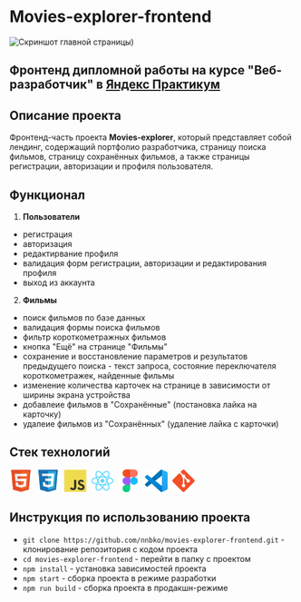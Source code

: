 # Movies-explorer-frontend

![Скриншот главной страницы]((https://github.com/{username}/{repository}/raw/{branch}/{path}/)photo_2024-05-15_16-26-52.jpg?raw=true))

## Фронтенд дипломной работы на курсе "Веб-разработчик" в [Яндекс Практикум](https://practicum.yandex.ru/)

## Описание проекта

Фронтенд-часть проекта **Movies-explorer**, который представляет собой лендинг, содержащий портфолио разработчика, страницу поиска фильмов, страницу сохранённых фильмов, а также страницы регистрации, авторизации и профиля пользователя.

## Функционал

1. **Пользователи**

- регистрация
- авторизация
- редактирвание профиля
- валидация форм регистрации, авторизации и редактирования профиля
- выход из аккаунта

2. **Фильмы**

- поиск фильмов по базе данных
- валидация формы поиска фильмов
- фильтр короткометражных фильмов
- кнопка "Ещё" на странице "Фильмы"
- сохранение и восстановление параметров и результатов предыдущего поиска - текст запроса, состояние переключателя короткометражек, найденные фильмы
- изменение количества карточек на странице в зависимости от ширины экрана устройства
- добавлеие фильмов в "Сохранённые" (постановка лайка на карточку)
- удалеие фильмов из "Сохранённых" (удаление лайка с карточки)

## Стек технологий

<div>
  <img src="https://github.com/devicons/devicon/blob/master/icons/html5/html5-original.svg" title="html5" alt="html5" width="40" height="40"/>&nbsp
  <img src="https://github.com/devicons/devicon/blob/master/icons/css3/css3-original.svg" title="css" alt="css" width="40" height="40"/>&nbsp
  <img src="https://github.com/devicons/devicon/blob/master/icons/javascript/javascript-original.svg" title="javascript" alt="javascript" width="40" height="40"/>&nbsp
  <img src="https://github.com/devicons/devicon/blob/master/icons/react/react-original.svg" title="reactjs" alt="reactjs" width="40" height="40"/>&nbsp
  <img src="https://github.com/devicons/devicon/blob/master/icons/figma/figma-original.svg" title="figma" alt="figma" width="40" height="40"/>&nbsp
  <img src="https://github.com/devicons/devicon/blob/master/icons/vscode/vscode-original.svg" title="vs-code" alt="vs-code" width="40" height="40"/>&nbsp
  <img src="https://github.com/devicons/devicon/blob/master/icons/git/git-original.svg" title="git" alt="git" width="40" height="40"/>&nbsp

</div>

## Инструкция по использованию проекта

- `git clone https://github.com/nnbko/movies-explorer-frontend.git` - клонирование репозитория с кодом проекта
- `cd movies-explorer-frontend` - перейти в папку с проектом
- `npm install` - установка зависимостей проекта
- `npm start` - сборка проекта в режиме разработки
- `npm run build` - сборка проекта в продакшн-режиме
